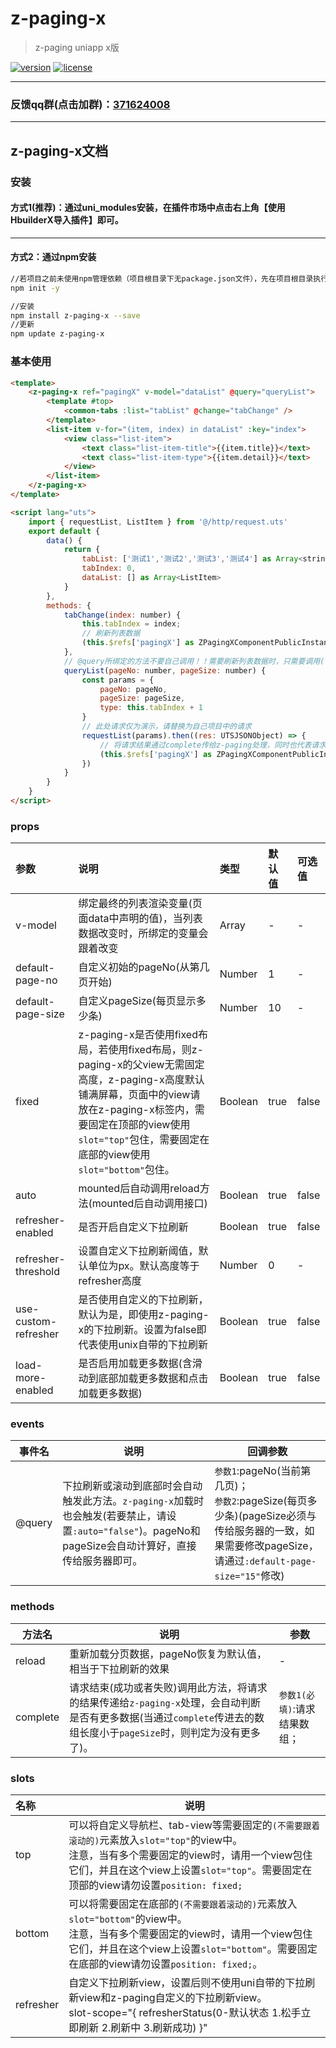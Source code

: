 # z-paging-x
> z-paging uniapp x版

[![version](https://img.shields.io/badge/version-0.1.0-blue)](https://github.com/SmileZXLee/uni-z-paging-x)
[![license](https://img.shields.io/github/license/SmileZXLee/uni-z-paging-x)](https://en.wikipedia.org/wiki/MIT_License)

***

### 反馈qq群(点击加群)：[371624008](http://qm.qq.com/cgi-bin/qm/qr?_wv=1027&k=avPmibADf2TNi4LxkIwjCE5vbfXpa-r1&authKey=dQ%2FVDAR87ONxI4b32Py%2BvmXbhnopjHN7%2FJPtdsqJdsCPFZB6zDQ17L06Uh0kITUZ&noverify=0&group_code=371624008)

***

## z-paging-x文档

### 安装

#### 方式1(推荐)：通过uni_modules安装，在插件市场中点击右上角【使用HbuilderX导入插件】即可。 

***

#### 方式2：通过npm安装  

```bash
//若项目之前未使用npm管理依赖（项目根目录下无package.json文件），先在项目根目录执行命令初始化npm工程
npm init -y

//安装
npm install z-paging-x --save
//更新
npm update z-paging-x
```

### 基本使用

```html
<template>
	<z-paging-x ref="pagingX" v-model="dataList" @query="queryList">
		<template #top>
			<common-tabs :list="tabList" @change="tabChange" />
		</template>
		<list-item v-for="(item, index) in dataList" :key="index">
			<view class="list-item">
				<text class="list-item-title">{{item.title}}</text>
				<text class="list-item-type">{{item.detail}}</text>
			</view>
		</list-item>
	</z-paging-x>
</template>

<script lang="uts">
	import { requestList, ListItem } from '@/http/request.uts'
	export default {
		data() {
			return {
				tabList: ['测试1','测试2','测试3','测试4'] as Array<string>,
				tabIndex: 0,
				dataList: [] as Array<ListItem>
			}
		},
		methods: {
			tabChange(index: number) {
				this.tabIndex = index;
				// 刷新列表数据
				(this.$refs['pagingX'] as ZPagingXComponentPublicInstance).reload();
			},
			// @query所绑定的方法不要自己调用！！需要刷新列表数据时，只需要调用(this.$refs['pagingX'] as ZPagingXComponentPublicInstance).reload()即可
			queryList(pageNo: number, pageSize: number) {
				const params = {
					pageNo: pageNo,
					pageSize: pageSize,
					type: this.tabIndex + 1
				}
				// 此处请求仅为演示，请替换为自己项目中的请求
				requestList(params).then((res: UTSJSONObject) => {
					// 将请求结果通过complete传给z-paging处理，同时也代表请求结束，这一行必须调用
					(this.$refs['pagingX'] as ZPagingXComponentPublicInstance).complete(res['data'] as Array<any>);
				})
			}
		}
	}
</script>
```

### props

| 参数                 | 说明                                                         | 类型    | 默认值 | 可选值 |
| :------------------- | :----------------------------------------------------------- | :------ | :----- | :----- |
| v-model              | 绑定最终的列表渲染变量(页面data中声明的值)，当列表数据改变时，所绑定的变量会跟着改变 | Array   | -      | -      |
| default-page-no      | 自定义初始的pageNo(从第几页开始)                             | Number  | 1      | -      |
| default-page-size    | 自定义pageSize(每页显示多少条)                               | Number  | 10     | -      |
| fixed                | z-paging-x是否使用fixed布局，若使用fixed布局，则z-paging-x的父view无需固定高度，z-paging-x高度默认铺满屏幕，页面中的view请放在z-paging-x标签内，需要固定在顶部的view使用`slot="top"`包住，需要固定在底部的view使用`slot="bottom"`包住。 | Boolean | true   | false  |
| auto                 | mounted后自动调用reload方法(mounted后自动调用接口)           | Boolean | true   | false  |
| refresher-enabled    | 是否开启自定义下拉刷新                                       | Boolean | true   | false  |
| refresher-threshold  | 设置自定义下拉刷新阈值，默认单位为px。默认高度等于refresher高度 | Number  | 0      | -      |
| use-custom-refresher | 是否使用自定义的下拉刷新，默认为是，即使用z-paging-x的下拉刷新。设置为false即代表使用unix自带的下拉刷新 | Boolean | true   | false  |
| load-more-enabled    | 是否启用加载更多数据(含滑动到底部加载更多数据和点击加载更多数据) | Boolean | true   | false  |


### events

| 事件名 | 说明                                                         | 回调参数                                                     |
| ------ | ------------------------------------------------------------ | ------------------------------------------------------------ |
| @query | 下拉刷新或滚动到底部时会自动触发此方法。`z-paging-x`加载时也会触发(若要禁止，请设置`:auto="false"`)。pageNo和pageSize会自动计算好，直接传给服务器即可。 | `参数1`:pageNo(当前第几页)；<br/>`参数2`:pageSize(每页多少条)(pageSize必须与传给服务器的一致，如果需要修改pageSize，请通过`:default-page-size="15"`修改) |

### methods

| 方法名   | 说明                                                         | 参数                         |
| -------- | ------------------------------------------------------------ | ---------------------------- |
| reload   | 重新加载分页数据，pageNo恢复为默认值，相当于下拉刷新的效果   | -                            |
| complete | 请求结束(成功或者失败)调用此方法，将请求的结果传递给`z-paging-x`处理，会自动判断是否有更多数据(当通过`complete`传进去的数组长度小于`pageSize`时，则判定为没有更多了)。 | `参数1(必填)`:请求结果数组； |

### slots

| 名称      | 说明                                                         |
| :-------- | ------------------------------------------------------------ |
| top       | 可以将自定义导航栏、tab-view等需要固定的`(不需要跟着滚动的)`元素放入`slot="top"`的view中。<br/>注意，当有多个需要固定的view时，请用一个view包住它们，并且在这个view上设置`slot="top"`。需要固定在顶部的view请勿设置`position: fixed;` |
| bottom    | 可以将需要固定在底部的`(不需要跟着滚动的)`元素放入`slot="bottom"`的view中。<br/>注意，当有多个需要固定的view时，请用一个view包住它们，并且在这个view上设置`slot="bottom"`。需要固定在底部的view请勿设置`position: fixed;`。 |
| refresher | 自定义下拉刷新view，设置后则不使用uni自带的下拉刷新view和z-paging自定义的下拉刷新view。<br>slot-scope="{ refresherStatus(0-默认状态 1.松手立即刷新 2.刷新中 3.刷新成功) }" |